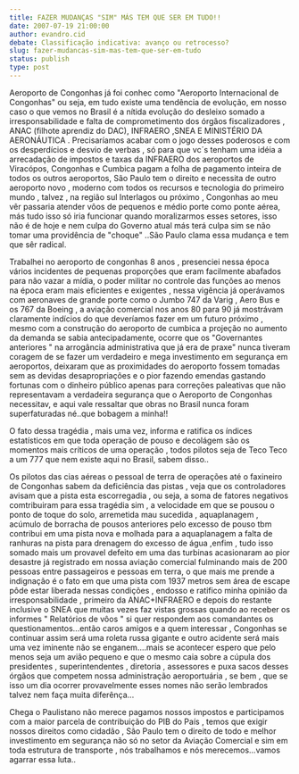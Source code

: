 ```yaml
---
title: FAZER MUDANÇAS "SIM" MÁS TEM QUE SER EM TUDO!!
date: 2007-07-19 21:00:00
author: evandro.cid
debate: Classificação indicativa: avanço ou retrocesso?
slug: fazer-mudancas-sim-mas-tem-que-ser-em-tudo
status: publish 
type: post
---
```


Aeroporto de Congonhas já foi conhec como "Aeroporto Internacional de Congonhas" ou seja, em tudo existe uma tendência de evolução, em nosso caso o que vemos no Brasil é a nítida evolução do desleixo somado a irresponsabilidade e falta de comprometimento dos órgãos fiscalizadores , ANAC (filhote aprendiz do DAC), INFRAERO ,SNEA E MINISTÉRIO DA AERONÁUTICA . Precisaríamos acabar com o jogo desses poderosos e com os desperdícios e desvio de verbas , só para que vc´s tenham uma idéia a arrecadação de impostos e taxas da INFRAERO dos aeroportos de Viracópos, Congonhas e Cumbica pagam a folha de pagamento inteira de todos os outros aeroportos, São Paulo tem o direito e necessita de outro aeroporto novo , moderno com todos os recursos e tecnologia do primeiro mundo , talvez , na região sul Interlagos ou próximo , Congonhas ao meu vêr passaria atender vôos de pequenos e médio porte como ponte aérea, más tudo isso só iria funcionar quando moralizarmos esses setores, isso não é de hoje e nem culpa do Governo atual más terá culpa sim se não tomar uma providência de "choque" ..São Paulo clama essa mudança e tem que sêr radical.  

Trabalhei no aeroporto de congonhas 8 anos , presenciei nessa época vários incidentes de pequenas proporções que eram facilmente abafados para não vazar a mídia, o poder militar no controle das funções ao menos na época eram mais eficientes e exigentes , nessa vigência já operávamos com aeronaves de grande porte como o Jumbo 747 da Varig , Aero Bus e os 767 da Boeing , a aviação comercial nos anos 80 para 90 já mostrávam claramente indícios do que deveríamos fazer em um futuro próximo , mesmo com a construção do aeroporto de cumbica a projeção no aumento da demanda se sabia antecipadamente, ocorre que os "Governantes anteriores " na arrogância administrativa que já era de praxe" nunca tiveram coragem de se fazer um verdadeiro e mega investimento em segurança em aeroportos, deixaram que as proximidades do aeroporto fossem tomadas sem as devidas desapropriações e o pior fazendo emendas gastando fortunas com o dinheiro público apenas para correções paleativas que não representavam a verdadeira segurança que o Aeroporto de Congonhas necessitav, e aqui vale ressaltar que obras no Brasil nunca foram superfaturadas né..que bobagem a minha!!  

O fato dessa tragédia , mais uma vez, informa e ratifica os índices estatísticos em que toda operação de pouso e decolágem são os momentos mais críticos de uma operação , todos pilotos seja de Teco Teco a um 777 que nem existe aqui no Brasil, sabem disso..  

Os pilotos das cias aéreas o pessoal de terra de operações até o faxineiro de Congonhas sabem da deficiência das pistas , veja que os controladores avisam que a pista esta escorregadia , ou seja, a soma de fatores negativos comtribuiram para essa tragédia sim , a velocidade em que se pousou o ponto de toque do solo, arremetida mau sucedida , aquaplanagem , acúmulo de borracha de pousos anteriores pelo excesso de pouso tbm contribui em uma pista nova e molhada para a aquaplanagem a falta de ranhuras na pista para drenagem do excesso de água ,enfim , tudo isso somado mais um provavel defeito em uma das turbinas acasionaram ao pior desastre já registrado em nossa aviação comercial fulminando mais de 200 pessoas entre passageiros e pessoas em terra, o que mais me prende a indignação é o fato em que uma pista com 1937 metros sem área de escape pôde estar liberada nessas condições , endosso e ratifico minha opinião da irresponsabilidade , primeiro da ANAC+INFRAERO e depois do restante inclusive o SNEA que muitas vezes faz vistas grossas quando ao receber os informes " Relatórios de vôos " si quer respondem aos comandantes os questionamentos...então caros amigos e a quem interessar , Congonhas se continuar assim será uma roleta russa gigante e outro acidente será mais uma vez iminente não se enganem....mais se acontecer espero que pelo menos seja um avião pequeno e que o mesmo caia sobre a cúpula dos presidentes , superintendentes , diretoria , assessores e puxa sacos desses órgãos que competem nossa administração aeroportuária , se bem , que se isso um dia ocorrer provavelmente esses nomes não serão lembrados talvez nem faça muita diferênça...  

Chega o Paulistano não merece pagamos nossos impostos e participamos com a maior parcela de contribuição do PIB do País , temos que exigir nossos direitos como cidadão , São Paulo tem o direito de todo e melhor investimento em segurança não só no setor da Aviação Comercial e sim em toda estrutura de transporte , nós trabalhamos e nós merecemos...vamos agarrar essa luta..
